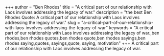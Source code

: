 +++
author = "Ben Rhodes"
title = "A critical part of our relationship with Laos involves addressing the legacy of war."
description = "the best Ben Rhodes Quote: A critical part of our relationship with Laos involves addressing the legacy of war."
slug = "a-critical-part-of-our-relationship-with-laos-involves-addressing-the-legacy-of-war"
keywords = "A critical part of our relationship with Laos involves addressing the legacy of war.,ben rhodes,ben rhodes quotes,ben rhodes quote,ben rhodes sayings,ben rhodes saying,quotes, sayings,quote, saying, motivation"
+++
A critical part of our relationship with Laos involves addressing the legacy of war.
